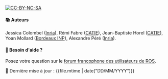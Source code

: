 [![CC-BY-NC-SA](https://upload.wikimedia.org/wikipedia/commons/thumb/c/ce/Cc-by-nc-sa_euro_icon.svg/120px-Cc-by-nc-sa_euro_icon.svg.png)](https://creativecommons.org/licenses/by-nc-sa/3.0/fr/)

#### 📚 Auteurs
Jessica Colombel ([Inria](http://inria.fr/)), Rémi Fabre ([CATIE](https://robotics.catie.fr/)), Jean-Baptiste Horel ([CATIE](https://robotics.catie.fr/)), Yoan Mollard ([Bordeaux INP](https://robot-enseirb-matmeca.fr/)), Alexandre Péré ([Inria](https://flowers.inria.fr)). 

#### 💬 Besoin d'aide ?
Posez votre question sur le [forum francophone des utilisateurs de ROS](https://discourse.ros.org/c/local/france/48).

📅  Dernière mise à jour : {{file.mtime | date("DD/MM/YYYY")}}

<!-- Default to night theme -->
<script src="https://ajax.googleapis.com/ajax/libs/jquery/3.5.1/jquery.min.js"></script>
<script type="text/javascript" defer>
$("div").first().addClass("color-theme-2");
</script>